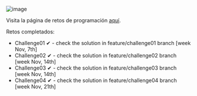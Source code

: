 ![image](https://user-images.githubusercontent.com/36509669/200943313-7011b7ae-5266-43af-ae03-6d63f4213105.png)

Visita la página de retos de programación [aquí](https://codember.dev/).

Retos completados:
- Challenge01 ✔ - check the solution in feature/challenge01 branch [week Nov, 7th]
- Challenge02 ✔ - check the solution in feature/challenge02 branch [week Nov, 14th]
- Challenge03 ✔ - check the solution in feature/challenge03 branch [week Nov, 14th]
- Challenge04 ✔ - check the solution in feature/challenge04 branch [week Nov, 21th]
